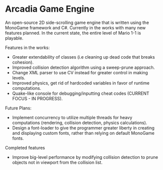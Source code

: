 # Arcadia Game Engine
An open-source 2D side-scrolling game engine that is written using the MonoGame framework and C#. Currently in the works with many new features planned.
In the current state, the entire level of Mario 1-1 is playable. 

Features in the works:
- Greater extendability of classes (i.e cleaning up dead code that breaks cohesion).
- Improved collision detection algorithm using a sweep-prune approach.
- Change XML parser to use CV instead for greater control in making levels. 
- Improved physics, get rid of hardcoded variables in favor of runtime computations.
- Quake-like console for debugging/inputting cheat codes (CURRENT FOCUS - IN PROGRESS).


Future Plans:
- Implement concurrency to utilize multiple threads for heavy computations (rendering, collision detection, physics calculations).
- Design a font-loader to give the programmer greater liberty in creating and displaying custom fonts, rather than relying on default MonoGame fonts. 

Completed features
- Improve big-level performance by modifying collision detection to prune objects not in viewport from the collision list. 
